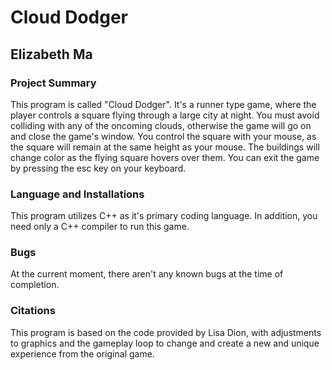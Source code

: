 # Cloud Dodger
## Elizabeth Ma

### Project Summary
This program is called "Cloud Dodger". It's a runner type game, where the player controls a square flying through a
large city at night. You must avoid colliding with any of the oncoming clouds, otherwise the game will go on and close
the game's window. You control the square with your mouse, as the square will remain at the same height as your mouse.
The buildings will change color as the flying square hovers over them. You can exit the game by pressing the esc key
on your keyboard.

### Language and Installations
This program utilizes C++ as it's primary coding language. In addition, you need only a C++ compiler to run this game.

### Bugs
At the current moment, there aren't any known bugs at the time of completion.

### Citations
This program is based on the code provided by Lisa Dion, with adjustments to graphics and the gameplay loop to
change and  create a new and unique experience from the original game.